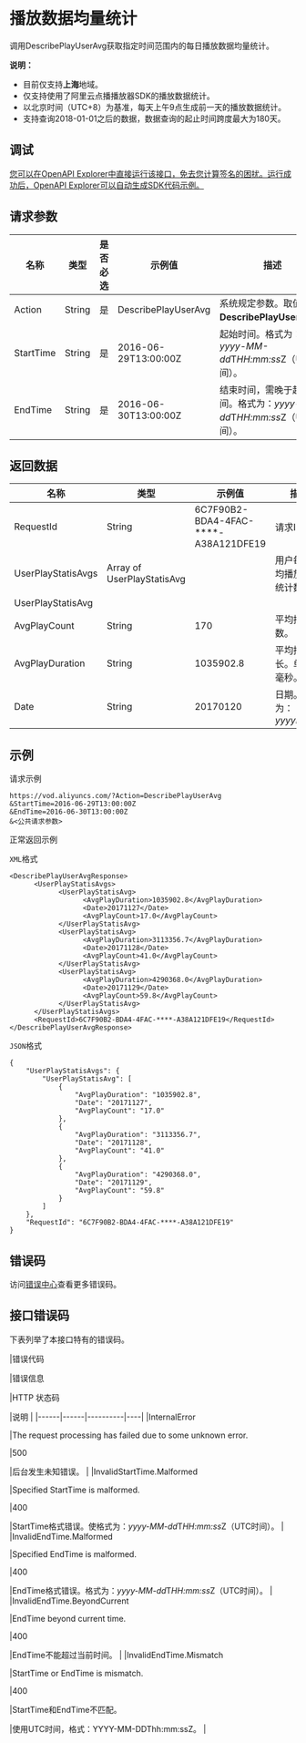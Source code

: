 # 播放数据均量统计

调用DescribePlayUserAvg获取指定时间范围内的每日播放数据均量统计。

**说明：**

-   目前仅支持**上海**地域。
-   仅支持使用了阿里云点播播放器SDK的播放数据统计。
-   以北京时间（UTC+8）为基准，每天上午9点生成前一天的播放数据统计。
-   支持查询2018-01-01之后的数据，数据查询的起止时间跨度最大为180天。

## 调试

[您可以在OpenAPI Explorer中直接运行该接口，免去您计算签名的困扰。运行成功后，OpenAPI Explorer可以自动生成SDK代码示例。](https://api.aliyun.com/#product=vod&api=DescribePlayUserAvg&type=RPC&version=2017-03-21)

## 请求参数

|名称|类型|是否必选|示例值|描述|
|--|--|----|---|--|
|Action|String|是|DescribePlayUserAvg|系统规定参数。取值：**DescribePlayUserAvg**。 |
|StartTime|String|是|2016-06-29T13:00:00Z|起始时间。格式为：*yyyy-MM-dd*T*HH:mm:ss*Z（UTC时间）。 |
|EndTime|String|是|2016-06-30T13:00:00Z|结束时间，需晚于起始时间。格式为：*yyyy-MM-dd*T*HH:mm:ss*Z（UTC时间）。 |

## 返回数据

|名称|类型|示例值|描述|
|--|--|---|--|
|RequestId|String|6C7F90B2-BDA4-4FAC-\*\*\*\*-A38A121DFE19|请求ID。 |
|UserPlayStatisAvgs|Array of UserPlayStatisAvg| |用户每天平均播放均值统计数据。 |
|UserPlayStatisAvg| | | |
|AvgPlayCount|String|170|平均播放次数。 |
|AvgPlayDuration|String|1035902.8|平均播放时长。单位：毫秒。 |
|Date|String|20170120|日期。格式为：*yyyyMMdd* |

## 示例

请求示例

```
https://vod.aliyuncs.com/?Action=DescribePlayUserAvg
&StartTime=2016-06-29T13:00:00Z
&EndTime=2016-06-30T13:00:00Z
&<公共请求参数>
```

正常返回示例

`XML`格式

```
<DescribePlayUserAvgResponse>
	  <UserPlayStatisAvgs>
		    <UserPlayStatisAvg>
			      <AvgPlayDuration>1035902.8</AvgPlayDuration>
			      <Date>20171127</Date>
			      <AvgPlayCount>17.0</AvgPlayCount>
		    </UserPlayStatisAvg>
		    <UserPlayStatisAvg>
			      <AvgPlayDuration>3113356.7</AvgPlayDuration>
			      <Date>20171128</Date>
			      <AvgPlayCount>41.0</AvgPlayCount>
		    </UserPlayStatisAvg>
		    <UserPlayStatisAvg>
			      <AvgPlayDuration>4290368.0</AvgPlayDuration>
			      <Date>20171129</Date>
			      <AvgPlayCount>59.8</AvgPlayCount>
		    </UserPlayStatisAvg>
	  </UserPlayStatisAvgs>
	  <RequestId>6C7F90B2-BDA4-4FAC-****-A38A121DFE19</RequestId>
</DescribePlayUserAvgResponse>
```

`JSON`格式

```
{
    "UserPlayStatisAvgs": {
        "UserPlayStatisAvg": [
            {
                "AvgPlayDuration": "1035902.8", 
                "Date": "20171127", 
                "AvgPlayCount": "17.0"
            }, 
            {
                "AvgPlayDuration": "3113356.7", 
                "Date": "20171128", 
                "AvgPlayCount": "41.0"
            }, 
            {
                "AvgPlayDuration": "4290368.0", 
                "Date": "20171129", 
                "AvgPlayCount": "59.8"
            }
        ]
    }, 
    "RequestId": "6C7F90B2-BDA4-4FAC-****-A38A121DFE19"
}
```

## 错误码

访问[错误中心](https://error-center.alibabacloud.com/status/product/vod)查看更多错误码。

## 接口错误码

下表列举了本接口特有的错误码。

|错误代码

|错误信息

|HTTP 状态码

|说明 |
|------|------|----------|----|
|InternalError

|The request processing has failed due to some unknown error.

|500

|后台发生未知错误。 |
|InvalidStartTime.Malformed

|Specified StartTime is malformed.

|400

|StartTime格式错误。使格式为：*yyyy-MM-dd*T*HH:mm:ss*Z（UTC时间）。 |
|InvalidEndTime.Malformed

|Specified EndTime is malformed.

|400

|EndTime格式错误。格式为：*yyyy-MM-dd*T*HH:mm:ss*Z（UTC时间）。 |
|InvalidEndTime.BeyondCurrent

|EndTime beyond current time.

|400

|EndTime不能超过当前时间。 |
|InvalidEndTime.Mismatch

|StartTime or EndTime is mismatch.

|400

|StartTime和EndTime不匹配。

|使用UTC时间，格式：YYYY-MM-DDThh:mm:ssZ。 |

